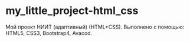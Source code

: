# my_little_project-html_css
Мой проект НИИT (адаптивный) (HTML+CSS). Выполнено с помощью: HTML5, CSS3, Bootstrap4, Avacod.
